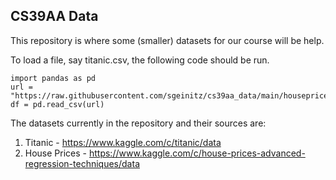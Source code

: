 ## CS39AA Data

This repository is where some (smaller) datasets for our course will be help. 

To load a file, say titanic.csv, the following code should be run.

    import pandas as pd
    url = "https://raw.githubusercontent.com/sgeinitz/cs39aa_data/main/houseprices.csv"
    df = pd.read_csv(url)

The datasets currently in the repository and their sources are:

1. Titanic - https://www.kaggle.com/c/titanic/data
2. House Prices - https://www.kaggle.com/c/house-prices-advanced-regression-techniques/data
